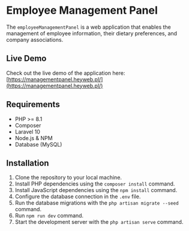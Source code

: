 # Employee Management Panel

The `employeeManagementPanel` is a web application that enables the management of employee information, their dietary preferences, and company associations.

## Live Demo

Check out the live demo of the application here: [https://managementpanel.heyweb.pl/](https://managementpanel.heyweb.pl/)

## Requirements

- PHP >= 8.1
- Composer
- Laravel 10
- Node.js & NPM
- Database (MySQL)

## Installation

1. Clone the repository to your local machine.
2. Install PHP dependencies using the `composer install` command.
3. Install JavaScript dependencies using the `npm install` command.
4. Configure the database connection in the `.env` file.
5. Run the database migrations with the `php artisan migrate --seed` command.
6. Run `npm run dev` command.
7. Start the development server with the `php artisan serve` command.
